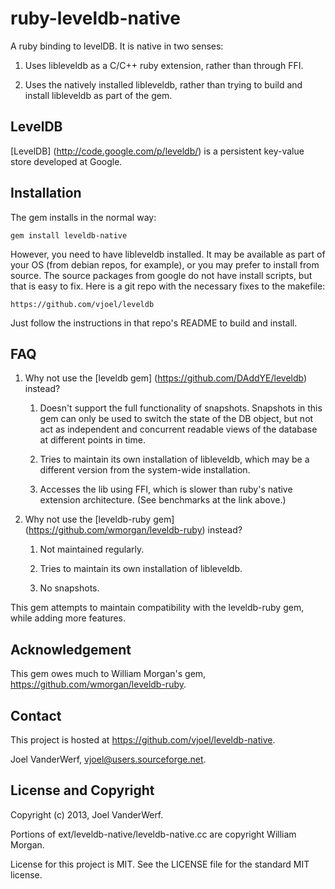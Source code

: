 ruby-leveldb-native
===================

A ruby binding to levelDB. It is native in two senses:

1. Uses libleveldb as a C/C++ ruby extension, rather than through FFI.

2. Uses the natively installed libleveldb, rather than trying to build and install libleveldb as part of the gem.

LevelDB
-------

[LevelDB] (http://code.google.com/p/leveldb/) is a persistent key-value store developed at Google.

Installation
------------

The gem installs in the normal way:

    gem install leveldb-native

However, you need to have libleveldb installed. It may be available as part of your OS (from debian repos, for example), or you may prefer to install from source. The source packages from google do not have install scripts, but that is easy to fix. Here is a git repo with the necessary fixes to the makefile:

    https://github.com/vjoel/leveldb

Just follow the instructions in that repo's README to build and install.

FAQ
---

1.  Why not use the [leveldb gem] (https://github.com/DAddYE/leveldb) instead?

    1.  Doesn't support the full functionality of snapshots. Snapshots in this gem can only be used to switch the state of the DB object, but not act as independent and concurrent readable views of the database at different points in time.

    2.  Tries to maintain its own installation of libleveldb, which may be a different version from the system-wide installation.

    3.  Accesses the lib using FFI, which is slower than ruby's native extension architecture. (See benchmarks at the link above.)

2.  Why not use the [leveldb-ruby gem] (https://github.com/wmorgan/leveldb-ruby) instead?

    1.  Not maintained regularly.

    2.  Tries to maintain its own installation of libleveldb.

    3.  No snapshots.

This gem attempts to maintain compatibility with the leveldb-ruby gem, while adding more features.

Acknowledgement
---------------

This gem owes much to William Morgan's gem, https://github.com/wmorgan/leveldb-ruby.

Contact
-------

This project is hosted at https://github.com/vjoel/leveldb-native.

Joel VanderWerf, vjoel@users.sourceforge.net.

License and Copyright
---------------------

Copyright (c) 2013, Joel VanderWerf.

Portions of ext/leveldb-native/leveldb-native.cc are copyright William Morgan.

License for this project is MIT. See the LICENSE file for the standard MIT license.
